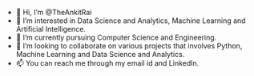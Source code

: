 - 👋 Hi, I’m @TheAnkitRai
- 👀 I’m interested in Data Science and Analytics, Machine Learning and Artificial Intelligence.
- 🌱 I’m currently pursuing Computer Science and Engineering.
- 💞️ I’m looking to collaborate on various projects that involves Python, Machine Learning and Data Science and Analytics.
- 📫 You can reach me through my email id and LinkedIn.

<!---
TheAnkitRai/TheAnkitRai is a ✨ special ✨ repository because its `README.md` (this file) appears on your GitHub profile.
You can click the Preview link to take a look at your changes.
--->
